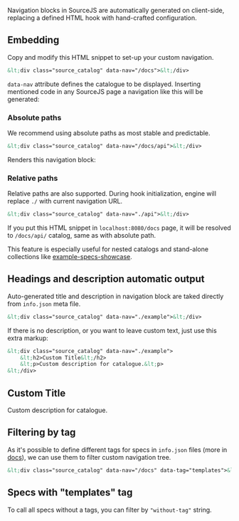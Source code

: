 Navigation blocks in SourceJS are automatically generated on client-side, replacing a defined HTML hook with hand-crafted configuration.

## Embedding

Copy and modify this HTML snippet to set-up your custom navigation.

```html
&lt;div class="source_catalog" data-nav="/docs">&lt;/div>
```

`data-nav` attribute defines the catalogue to be displayed. Inserting mentioned code in any SourceJS page a navigation like this will be generated:

<div class="source_catalog" data-nav="/docs"></div>


### Absolute paths

We recommend using absolute paths as most stable and predictable.

```html
&lt;div class="source_catalog" data-nav="/docs/api">&lt;/div>
```

Renders this navigation block:

<div class="source_catalog" data-nav="/docs/api"></div>


### Relative paths

Relative paths are also supported. During hook initialization, engine will replace `./` with current navigation URL.

```html
&lt;div class="source_catalog" data-nav="./api">&lt;/div>
```

If you put this HTML snippet in `localhost:8080/docs` page, it will be resolved to `/docs/api/` catalog, same as with absolute path.

This feature is especially useful for nested catalogs and stand-alone collections like [example-specs-showcase](https://github.com/sourcejs/example-specs-showcase/blob/master/index.src.html).


## Headings and description automatic output

Auto-generated title and description in navigation block are taked directly from `info.json` meta file.

```html
&lt;div class="source_catalog" data-nav="./example">&lt;/div>
```

<div class="source_catalog" data-nav="./example"></div>

If there is no description, or you want to leave custom text, just use this extra markup:

```html
&lt;div class="source_catalog" data-nav="./example">
    &lt;h2>Custom Title&lt;/h2>
    &lt;p>Custom description for catalogue.&lt;p>
&lt;/div>
```

<div class="source_catalog" data-nav="./example">
    <h2>Custom Title</h2>
    <p>Custom description for catalogue.</p>
</div>


## Filtering by tag

As it's possible to define different tags for specs in `info.json` files (more in [docs](/docs/info-json/)), we can use them to filter custom navigation tree.


```html
&lt;div class="source_catalog" data-nav="/docs" data-tag="templates">&lt;/div>
```

<div class="source_catalog" data-nav="/docs" data-tag="templates">
    <h2>Specs with "templates" tag</h2>
</div>

To call all specs without a tags, you can filter by `"without-tag"` string.